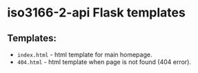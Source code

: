 # iso3166-2-api Flask templates <a name="TOP"></a>

## Templates:
* `index.html` - html template for main homepage.
* `404.html` - html template when page is not found (404 error).